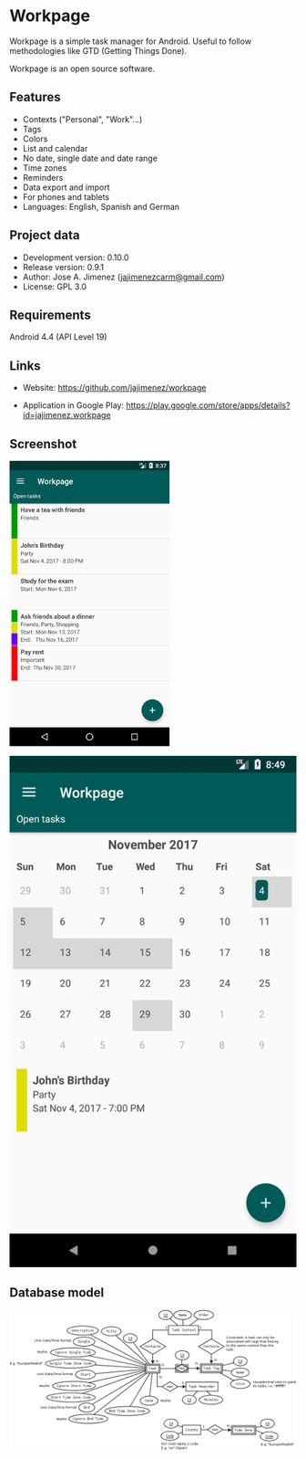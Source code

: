 Workpage
========
Workpage is a simple task manager for Android. Useful to
follow methodologies like GTD (Getting Things Done).

Workpage is an open source software.

Features
--------
* Contexts ("Personal", "Work"...)
* Tags
* Colors
* List and calendar
* No date, single date and date range
* Time zones
* Reminders
* Data export and import
* For phones and tablets
* Languages: English, Spanish and German

Project data
------------
* Development version: 0.10.0
* Release version: 0.9.1
* Author: Jose A. Jimenez (jajimenezcarm@gmail.com)
* License: GPL 3.0

Requirements
------------
Android 4.4 (API Level 19)

Links
-----
* Website:
  https://github.com/jajimenez/workpage

* Application in Google Play:
  https://play.google.com/store/apps/details?id=jajimenez.workpage

Screenshot
----------
![Screenshot](media/readme_screenshot_1.png)

![Screenshot](media/readme_screenshot_2.png)

Database model
--------------
![Screenshot](doc/database.png)
